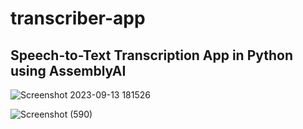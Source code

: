 # transcriber-app

## Speech-to-Text Transcription App in Python using AssemblyAI


![Screenshot 2023-09-13 181526](https://github.com/Eslam-shaban/transcriber-app/assets/73853163/81f58c8d-6b68-49cc-9dc7-d87446411a23)

![Screenshot (590)](https://github.com/Eslam-shaban/transcriber-app/assets/73853163/66d3183d-586f-4fef-bacb-9f84e7526c80)
